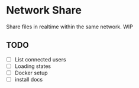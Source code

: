 # Network Share

Share files in realtime within the same network. WIP

## TODO

- [ ] List connected users
- [ ] Loading states
- [ ] Docker setup
- [ ] install docs
